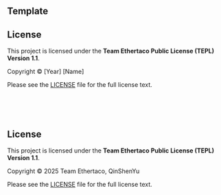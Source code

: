 ## Template

## License

This project is licensed under the **Team Ethertaco Public License (TEPL) Version 1.1**.

Copyright © [Year] [Name]

Please see the [LICENSE](TEPL-1.1.md) file for the full license text.

<br><br><br>

## License

This project is licensed under the **Team Ethertaco Public License (TEPL) Version 1.1**.

Copyright © 2025 Team Ethertaco, QinShenYu

Please see the [LICENSE](TEPL-1.1.md) file for the full license text.
